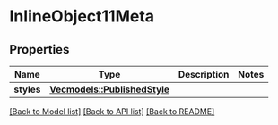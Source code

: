 # InlineObject11Meta

## Properties

Name | Type | Description | Notes
------------ | ------------- | ------------- | -------------
**styles** | [**Vec<models::PublishedStyle>**](PublishedStyle.md) |  | 

[[Back to Model list]](../README.md#documentation-for-models) [[Back to API list]](../README.md#documentation-for-api-endpoints) [[Back to README]](../README.md)


